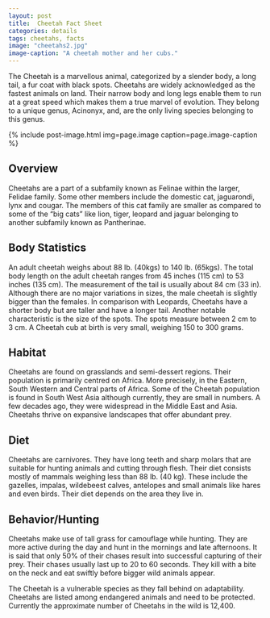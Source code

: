 ```yaml
---
layout: post
title:  Cheetah Fact Sheet
categories: details
tags: cheetahs, facts
image: "cheetahs2.jpg"
image-caption: "A cheetah mother and her cubs."
---
```


The Cheetah is a marvellous animal, categorized by a slender body, a long tail, a fur coat with black spots. Cheetahs are widely acknowledged as the fastest animals on land. Their narrow body and long legs enable them to run at a great speed which makes them a true marvel of evolution. They belong to a unique genus, Acinonyx, and, are the only living species belonging to this genus. 

{% include post-image.html img=page.image caption=page.image-caption %}

<h2>Overview</h2>
Cheetahs are a part of a subfamily known as Felinae within the larger, Felidae family. Some other members include the domestic cat, jaguarondi, lynx and cougar. The members of this cat family are smaller as compared to some of the “big cats” like lion, tiger, leopard and jaguar belonging to another subfamily known as Pantherinae.  

<h2>Body Statistics</h2>
An adult cheetah weighs about 88 lb. (40kgs) to 140 lb. (65kgs). The total body length on the adult cheetah ranges from 45 inches (115 cm) to 53 inches (135 cm). The measurement of the tail is usually about 84 cm (33 in). Although there are no major variations in sizes, the male cheetah is slightly bigger than the females. In comparison with Leopards, Cheetahs have a shorter body but are taller and have a longer tail. Another notable characteristic is the size of the spots. The spots measure between 2 cm to 3 cm. A Cheetah cub at birth is very small, weighing 150 to 300 grams.

<h2>Habitat</h2>
Cheetahs are found on grasslands and semi-dessert regions. Their population is primarily centred on Africa. More precisely, in the Eastern, South Western and Central parts of Africa. Some of the Cheetah population is found in South West Asia although currently, they are small in numbers. A few decades ago, they were widespread in the Middle East and Asia. Cheetahs thrive on expansive landscapes that offer abundant prey. 

<h2>Diet</h2>
Cheetahs are carnivores. They have long teeth and sharp molars that are suitable for hunting animals and cutting through flesh. Their diet consists mostly of mammals weighing less than 88 lb. (40 kg). These include the gazelles, impalas, wildebeest calves, antelopes and small animals like hares and even birds. Their diet depends on the area they live in. 

<h2>Behavior/Hunting</h2>
Cheetahs make use of tall grass for camouflage while hunting. They are more active during the day and hunt in the mornings and late afternoons. It is said that only 50% of their chases result into successful capturing of their prey. Their chases usually last up to 20 to 60 seconds. They kill with a bite on the neck and eat swiftly before bigger wild animals appear. 

The Cheetah is a vulnerable species as they fall behind on adaptability. Cheetahs are listed among endangered animals and need to be protected. Currently the approximate number of Cheetahs in the wild is 12,400. 



